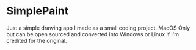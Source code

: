 # SimplePaint
Just a simple drawing app I made as a small coding project. MacOS Only but can be open sourced and converted into Windows or Linux if I'm credited for the original.
